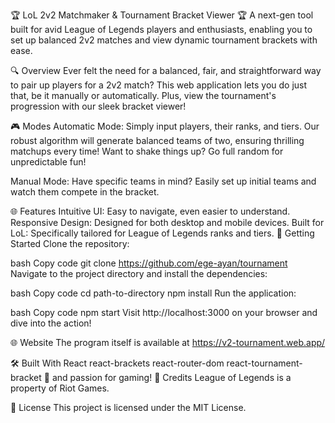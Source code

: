 🏆 LoL 2v2 Matchmaker & Tournament Bracket Viewer 🏆
A next-gen tool built for avid League of Legends players and enthusiasts, enabling you to set up balanced 2v2 matches and view dynamic tournament brackets with ease.


🔍 Overview
Ever felt the need for a balanced, fair, and straightforward way to pair up players for a 2v2 match? This web application lets you do just that, be it manually or automatically. Plus, view the tournament's progression with our sleek bracket viewer!

🎮 Modes
Automatic Mode:
Simply input players, their ranks, and tiers.
Our robust algorithm will generate balanced teams of two, ensuring thrilling matchups every time!
Want to shake things up? Go full random for unpredictable fun!

Manual Mode:
Have specific teams in mind? Easily set up initial teams and watch them compete in the bracket.

🌐 Features
Intuitive UI: Easy to navigate, even easier to understand.
Responsive Design: Designed for both desktop and mobile devices.
Built for LoL: Specifically tailored for League of Legends ranks and tiers.
🚀 Getting Started
Clone the repository:

bash
Copy code
git clone https://github.com/ege-ayan/tournament
Navigate to the project directory and install the dependencies:

bash
Copy code
cd path-to-directory
npm install
Run the application:

bash
Copy code
npm start
Visit http://localhost:3000 on your browser and dive into the action!

🌐 Website
The program itself is available at
https://v2-tournament.web.app/


🛠️ Built With
React
react-brackets
react-router-dom
react-tournament-bracket
💖 and passion for gaming!
🙏 Credits
League of Legends is a property of Riot Games.

📝 License
This project is licensed under the MIT License.
